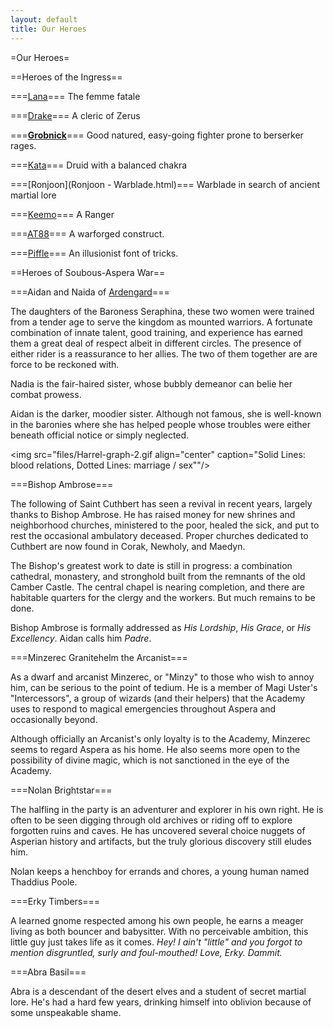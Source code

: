 ```yaml
---
layout: default
title: Our Heroes
---
```



=Our Heroes= 

==Heroes of the Ingress== 

===[Lana](Lana.html)=== 
The femme fatale

===[Drake](Drake.html)=== 
A cleric of Zerus

===**[Grobnick](Grobnick.html)**=== 
Good natured, easy-going fighter prone to berserker rages.

===[Kata](Kata.html)=== 
Druid with a balanced chakra

===[Ronjoon](Ronjoon - Warblade.html)=== 
Warblade in search of ancient martial lore

===[Keemo](Keemo.html)=== 
A Ranger

===[AT88](AT88.html)=== 
A warforged construct.

===[Piffle](Piffle.html)=== 
An illusionist font of tricks.

==Heroes of Soubous-Aspera War== 

===Aidan and Naida of [Ardengard](Ardengard.html)=== 

The daughters of the Baroness Seraphina, these two women were trained from a tender age to serve the kingdom as mounted warriors. A fortunate combination of innate talent, good training, and experience has earned them a great deal of respect albeit in different circles. The presence of either rider is a reassurance to her allies. The two of them together are are force to be reckoned with.

Nadia is the fair-haired sister, whose bubbly demeanor can belie her combat prowess.

Aidan is the darker, moodier sister. Although not famous, she is well-known in the baronies where she has helped people whose troubles were either beneath official notice or simply neglected.

<img src="files/Harrel-graph-2.gif align="center" caption="Solid Lines: blood relations, Dotted Lines: marriage / sex""/>

===Bishop Ambrose=== 

The following of Saint Cuthbert has seen a revival in recent years, largely thanks to Bishop Ambrose. He has raised money for new shrines and neighborhood churches, ministered to the poor, healed the sick, and put to rest the occasional ambulatory deceased. Proper churches dedicated to Cuthbert are now found in Corak, Newholy, and Maedyn.

The Bishop's greatest work to date is still in progress: a combination cathedral, monastery, and stronghold built from the remnants of the old Camber Castle. The central chapel is nearing completion, and there are habitable quarters for the clergy and the workers. But much remains to be done.

Bishop Ambrose is formally addressed as *His Lordship*, *His Grace*, or *His Excellency*. Aidan calls him *Padre*.

===Minzerec Granitehelm the Arcanist=== 

As a dwarf and arcanist Minzerec, or "Minzy" to those who wish to annoy him, can be serious to the point of tedium. He is a member of Magi Uster's "Intercessors", a group of wizards (and their helpers) that the Academy uses to respond to magical emergencies throughout Aspera and occasionally beyond.

Although officially an Arcanist's only loyalty is to the Academy, Minzerec seems to regard Aspera as his home. He also seems more open to the possibility of divine magic, which is not sanctioned in the eye of the Academy.

===Nolan Brightstar=== 

The halfling in the party is an adventurer and explorer in his own right. He is often to be seen digging through old archives or riding off to explore forgotten ruins and caves. He has uncovered several choice nuggets of Asperian history and artifacts, but the truly glorious discovery still eludes him.

Nolan keeps a henchboy for errands and chores, a young human named Thaddius Poole.

===Erky Timbers=== 

A learned gnome respected among his own people, he earns a meager living as both bouncer and babysitter. With no perceivable ambition, this little guy just takes life as it comes. *Hey! I ain't "little" and you forgot to mention disgruntled, surly and foul-mouthed! Love, Erky. Dammit.*

===Abra Basil=== 

Abra is a descendant of the desert elves and a student of secret martial lore. He's had a hard few years, drinking himself into oblivion because of some unspeakable shame.
